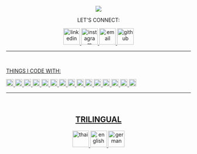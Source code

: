 <div align="center">
  <p>
    <img src="https://capsule-render.vercel.app/api?text=WELCOME!&animation=blinking&type=waving&color=0:FCFC99,100:FAAFA2&fontColor=ffffff"/>
  </p>
  <p>LET'S CONNECT:</p>
    <a href="https://www.linkedin.com/in/tanapa-palmer"><img src="https://github-production-user-asset-6210df.s3.amazonaws.com/119079803/242725149-788e7d06-6aca-44a4-9580-524b4fc90407.png" alt="linkedin" width="45" height="45"/>
    <a href="https://www.instagram.com/ikq.tanapa/"><img src="https://github-production-user-asset-6210df.s3.amazonaws.com/119079803/242727252-120abc8f-a42d-4151-985b-fab587c8bcb1.png" alt="instagram" width="45" height="45"/>
    <a href="mailto:tanapa.palmer@gmail.com"><img src="https://github-production-user-asset-6210df.s3.amazonaws.com/119079803/242724866-4a4db4bf-aedb-449a-8bed-32d98199c719.png" alt="email" width="45" height="45"/>
    <a href="https://github.com/TanapaPalmer"><img src="https://cdn3.iconfinder.com/data/icons/brands-pack/240/github-512.png" alt="github" width="45" height="45"/>
</div>

<hr>

<div>
  <br>
  <p>THINGS I CODE WITH:</p>
  
  
  <img src="https://img.shields.io/badge/html-FAAFA2?logo=html5&logoColor=white&style=for-the-badge" alt="html" height="20"/>
  <img src="https://img.shields.io/badge/Css-C9E0EC?logo=css3&logoColor=white&style=for-the-badge" alt="css" height="20"/>
  <img src="https://img.shields.io/badge/python-9599B5?logo=python&logoColor=white&style=for-the-badge" alt="python" height="20"/>
  <img src="https://img.shields.io/badge/javascript-F7E3AF?logo=javascript&logoColor=white&style=for-the-badge" alt="javascript" height="20"/>
  <img src="https://img.shields.io/badge/java-D291BC?logo=java&logoColor=white&style=for-the-badge" alt="java" height="20"/>
  <img src="https://img.shields.io/badge/react-53C6D9?logo=react&logoColor=white&style=for-the-badge" alt="react" height="20"/>
  <img src="https://img.shields.io/badge/jquery-D7BDAA?logo=jquery&logoColor=white&style=for-the-badge" alt="jquery" height="20"/>
  <img src="https://img.shields.io/badge/node.js-7ED9CA?logo=node.js&logoColor=white&style=for-the-badge" alt="node.js" height="20"/>
  <img src="https://img.shields.io/badge/bootstrap-BCA8E6?logo=bootstrap&logoColor=white&style=for-the-badge" alt="bootstrap" height="20"/>
  <img src="https://img.shields.io/badge/ajax-85B1D4?logo=ajax&logoColor=white&style=for-the-badge" alt="ajax" height="20"/>
  <img src="https://img.shields.io/badge/json-FCFC99?logo=json&logoColor=white&style=for-the-badge" alt="json" height="20"/>
  <img src="https://img.shields.io/badge/django-A0D098?logo=django&logoColor=white&style=for-the-badge" alt="django" height="20"/>
  <img src="https://img.shields.io/badge/flask-A3A6AD?logo=flask&logoColor=white&style=for-the-badge" alt="flask" height="20"/>
  <img src="https://img.shields.io/badge/oop-F7ABBE?logo=oop&logoColor=white&style=for-the-badge" alt="oop" height="20"/>
  <img src="https://img.shields.io/badge/mysql-859DDA?logo=mysql&logoColor=white&style=for-the-badge" alt="mysql" height="20"/>
 </div>
 
 <hr>
 
 <div align="center">
  <br>
  <h2>TRILINGUAL</h2>
  <img src="https://cdn1.iconfinder.com/data/icons/ensign-11/512/254_Ensign_Flag_Nation_thailand-512.png" alt="thai" height="45"/>
  <img src="https://cdn2.iconfinder.com/data/icons/flags_gosquared/64/United-States_flat.png" alt="english" height="45"/>
  <img src="https://cdn2.iconfinder.com/data/icons/flags_gosquared/64/Germany_flat.png" alt="german" height="45"/>
 </div>
  





